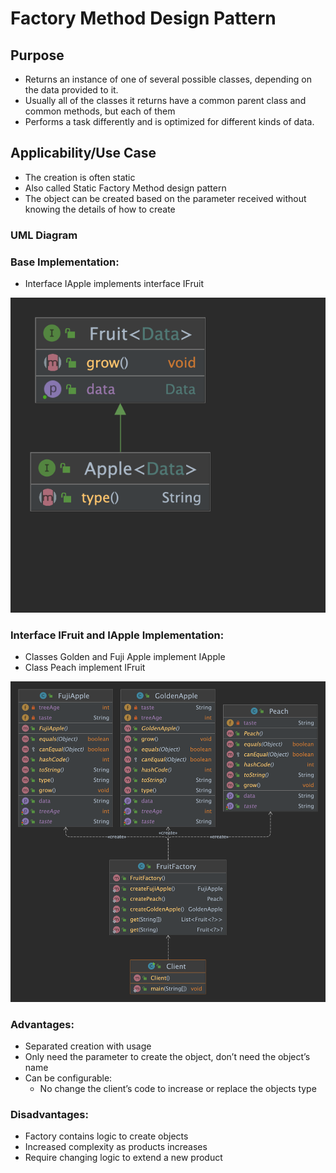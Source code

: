 # Factory Method Design Pattern

## Purpose

- Returns an instance of one of several possible classes, depending on the data provided to it.
- Usually all of the classes it returns have a common parent class and common methods, but each of them
- Performs a task differently and is optimized for different kinds of data.

## Applicability/Use Case

- The creation is often static
- Also called Static Factory Method design pattern
- The object can be created based on the parameter received without knowing the details of how to create


### UML Diagram

### Base Implementation: 

- Interface IApple implements interface IFruit

[![UML Diagram](./images/SimpleFactory.IFruit.png)](./images/SimpleFactory.IFruit.png  "./images/SimpleFactory.IFruit.png")

### Interface IFruit and IApple Implementation:

- Classes Golden and Fuji Apple implement IApple
- Class Peach implement IFruit

[![UML Diagram](./images/SimpleFactory.V2.png)](./images/SimpleFactory.V2.png  "./images/SimpleFactory.V2.png")


### Advantages:

- Separated creation with usage
- Only need the parameter to create the object, don’t need the object’s name
- Can be configurable:
  - No change the client’s code to increase or replace the
  objects type

### Disadvantages:
- Factory contains logic to create objects
- Increased complexity as products increases
- Require changing logic to extend a new product